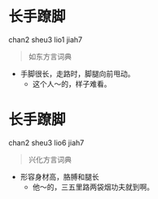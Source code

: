 # 长手蹽脚
chan2 sheu3 lio1 jiah7
> 如东方言词典
- 手脚很长，走路时，脚腿向前甩动。
  - 这个人～的，样子难看。

# 长手蹽脚
chan2 sheu3 lio6 jiah7
> 兴化方言词典
- 形容身材高，胳膊和腿长
  - 他～的，三五里路两袋烟功夫就到啊。
